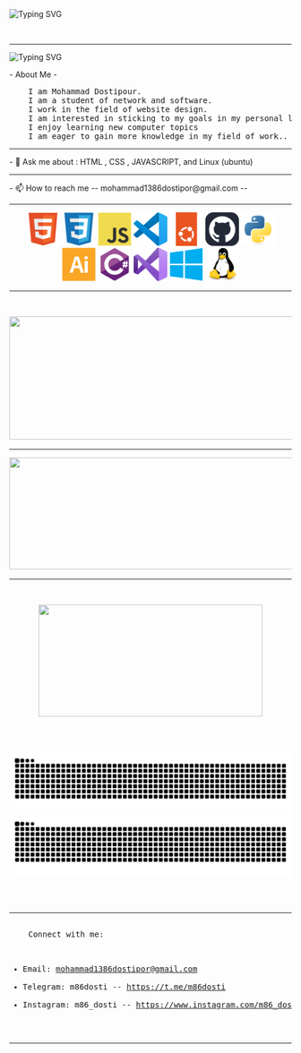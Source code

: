   <img src="https://readme-typing-svg.herokuapp.com?font=Pacifico&color=%ffffff&size=48&center=true&vCenter=true&width=1200&height=100&lines=Welcome+to+m86dosti!" alt="Typing SVG" style="display: inline-block;">

<br><hr>
  <img src="https://readme-typing-svg.herokuapp.com?font=Pacifico&color=%ffffff&size=48&center=true&vCenter=true&width=1200&height=100&lines=I'm+Mohammad+Dostipour!" alt="Typing SVG" style="display: inline-block;">  

<p> - About Me - </p>

<pre>
    I am Mohammad Dostipour.
    I am a student of network and software.
    I work in the field of website design.
    I am interested in sticking to my goals in my personal life and also working hard to achieve them.
    I enjoy learning new computer topics 
    I am eager to gain more knowledge in my field of work..
</pre>

<hr>

<p>- 💬 Ask me about : HTML , CSS , JAVASCRIPT, and Linux (ubuntu) </p>

<hr>

<p>- 📫 How to reach me -- mohammad1386dostipor@gmail.com -- </p>

<hr>

<p align="center">
    <img src="https://github.com/devicons/devicon/blob/master/icons/html5/html5-original.svg" alt="HTML" height="60px">
<img src="https://github.com/devicons/devicon/blob/master/icons/css3/css3-original.svg" alt="CSS" height="60px">
<img src="https://github.com/devicons/devicon/blob/master/icons/javascript/javascript-original.svg" alt="JAVASCRIPt" height="60px">
<img src="https://github.com/devicons/devicon/blob/master/icons/vscode/vscode-original.svg" alt="VScode" height="60px">
<img src="https://github.com/devicons/devicon/blob/master/icons/ubuntu/ubuntu-original.svg" alt="UBUNTU" height="60px">
<img src="https://github.com/tandpfun/skill-icons/blob/main/icons/Github-Dark.svg" alt="github" height="60px">
<img src="https://github.com/devicons/devicon/blob/master/icons/python/python-original.svg" alt="python" height="60px">
<img src="https://github.com/devicons/devicon/blob/master/icons/illustrator/illustrator-plain.svg" alt="illustrator" height="60px">
<img src="https://github.com/devicons/devicon/blob/master/icons/csharp/csharp-original.svg" alt="c#" height="60px">
<img src="https://github.com/devicons/devicon/blob/master/icons/visualstudio/visualstudio-original.svg" alt="visualstudio" height="60px">
<img src="https://github.com/devicons/devicon/blob/master/icons/windows8/windows8-original.svg" alt="windows" height="60px">
<img src="https://github.com/devicons/devicon/blob/master/icons/linux/linux-original.svg" alt="linux" height="60px">
<a href="https://skillicons.dev">
</a>
</p>
<hr>
<br>
</div>


<p align="center">
  <img width="800" height="220" src="https://streak-stats.demolab.com?user=m86dosti&theme=highcontrast&hide_border=true&border_radius=5&card_width=800">
</p>
<hr>

<p align="center">
  <img width="600" height="200" src="https://github-readme-stats.vercel.app/api?username=m86dosti&show_icons=true&theme=vision-friendly-dark">
</p>

<hr>
<br>
 
<p align="center">
  <img width="400" height="200" src="https://github-readme-stats.vercel.app/api/top-langs/?username=m86dosti&size_weight=0.0005&count_weight=0.3&layout=compact&theme=vision-friendly-dark">
</p>

<br>
 


<div id="header" align="center">
  <img src="https://komarev.com/ghpvc/?username=m86dosti&style=for-the-badge&color=orange" alt=""/>
  <br>
</div>



![github contribution grid snake animation](https://raw.githubusercontent.com/shahradelahi/shahradelahi/output/github-contribution-grid-snake-dark.svg#gh-dark-mode-only)
![github contribution grid snake animation](https://raw.githubusercontent.com/shahradelahi/shahradelahi/output/github-contribution-grid-snake.svg#gh-light-mode-only)


<br>


<div>
<pre>
<hr>
    Connect with me:

- Email: mohammad1386dostipor@gmail.com 
- Telegram: m86dosti -- https://t.me/m86dosti
- Instagram: m86_dosti -- https://www.instagram.com/m86_dosti
<hr>
</pre>
</div>
